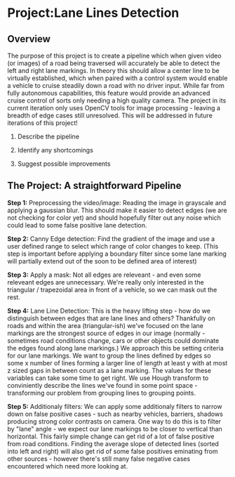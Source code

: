 # **Project:Lane Lines Detection**

Overview
---

The purpose of this project is to create a pipeline which when given video (or images) of a road being traversed will accurately be able to detect the left and right lane markings. In theory this should allow a center line to be virtually established, which when paired with a control system would enable a vehicle to cruise steadily down a road with no driver input. While far from fully autonomous capabilities, this feature would provide an advanced cruise control of sorts only needing a high quality camera. The project in its current iteration only uses OpenCV tools for image processing - leaving a breadth of edge cases still unresolved. This will be addressed in future iterations of this project!


1. Describe the pipeline

2. Identify any shortcomings

3. Suggest possible improvements

The Project: A straightforward Pipeline
---

**Step 1:** Preprocessing the video/image: Reading the image in grayscale and applying a gaussian blur. This should make it easier to detect edges (we are not checking for color yet) and should hopefully filter out any noise which could lead to some false positive lane detection.

**Step 2:** Canny Edge detection: Find the gradient of the image and use a user defined range to select which range of color changes to keep. (This step is important before applying a boundary filter since some lane marking will partially extend out of the soon to be defined area of interest)

**Step 3:** Apply a mask: Not all edges are releveant - and even some releveant edges are unnecessary. We're really only interested in the triangular / trapezoidal area in front of a vehicle, so we can mask out the rest. 

**Step 4:** Lane Line Detection: This is the heavy lifting step - how do we distinguish between edges that are lane lines and others? Thankfully on roads and within the area (triangular-ish) we've focused on the lane markings are the strongest source of edges in our image (normally - sometimes road conditions change, cars or other objects could dominate the edges found along lane markings.) We approach this be setting criteria for our lane markings. We want to group the lines defined by edges so some x number of lines forming a larger line of length at least y with at most z sized gaps in between count as a lane marking. The values for these variables can take some time to get right. We use Hough transform to conviniently describe the lines we've found in some point space - transforming our problem from grouping lines to grouping points.

**Step 5:** Additionaly filters: We can apply some additionaly filters to narrow down on false positive cases - such as nearby vehicles, barriers, shadows producing strong color contrasts on camera. One way to do this is to filter by "lane" angle - we expect our lane markings to be closer to vertical than horizontal. This fairly simple change can get rid of a lot of false positive from road conditions. Finding the average slope of detected lines (sorted into left and right) will also get rid of some false positives eminating from other sources - however there's still many false negative cases encountered which need more looking at. 